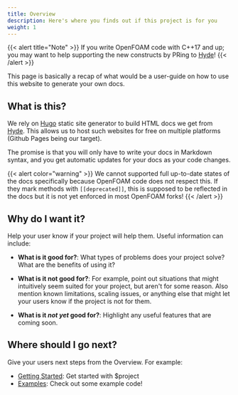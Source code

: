 ```yaml
---
title: Overview
description: Here's where you finds out if this project is for you
weight: 1
---
```


{{< alert title="Note" >}}
If you write OpenFOAM code with C++17 and up; you may want to help supporting the
new constructs by PRing to [Hyde](https://github.com/adobe/hyde)!
{{< /alert >}}

This page is basically a recap of what would be a user-guide on how to use this website
to generate your own docs.

## What is this?

We rely on [Hugo](https://gohugo.io) static site generator to build HTML docs we get from
[Hyde](https://github.com/adobe/hyde). This allows us to host such websites for free on
multiple platforms (Github Pages being our target).

The promise is that you will only have to write your docs in Markdown syntax, and you get
automatic updates for your docs as your code changes.

{{< alert color="warning" >}}
We cannot supported full up-to-date states of the docs specifically because OpenFOAM
code does not respect this. If they mark methods with `[[deprecated]]`, this is supposed
to be reflected in the docs but it is not yet enforced in most OpenFOAM forks!
{{< /alert >}}

## Why do I want it?

Help your user know if your project will help them. Useful information can include:

* **What is it good for?**: What types of problems does your project solve? What are the benefits of using it?

* **What is it not good for?**: For example, point out situations that might intuitively seem suited for your project, but aren't for some reason. Also mention known limitations, scaling issues, or anything else that might let your users know if the project is not for them.

* **What is it *not yet* good for?**: Highlight any useful features that are coming soon.

## Where should I go next?

Give your users next steps from the Overview. For example:

* [Getting Started](/docs/getting-started/): Get started with $project
* [Examples](/docs/examples/): Check out some example code!

